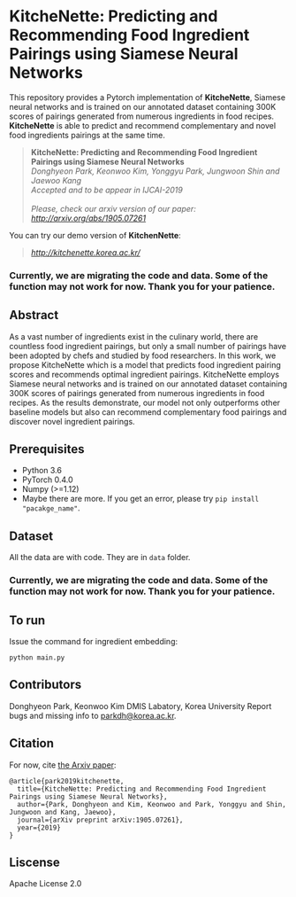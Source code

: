 # KitcheNette: Predicting and Recommending Food Ingredient Pairings using Siamese Neural Networks
This repository provides a Pytorch implementation of **KitcheNette**, Siamese neural networks and is trained on our annotated dataset containing 300K scores of pairings generated from numerous ingredients in food recipes. **KitcheNette** is able to predict and recommend complementary and novel food ingredients pairings at the same time.

> **KitcheNette: Predicting and Recommending Food Ingredient Pairings using Siamese Neural Networks** <br>
> *Donghyeon Park, Keonwoo Kim, Yonggyu Park, Jungwoon Shin and Jaewoo Kang* <br>
> *Accepted and to be appear in IJCAI-2019* <br><br>
> *Please, check our arxiv version of our paper:* <br>
> *http://arxiv.org/abs/1905.07261*

You can try our demo version of **KitchenNette**:
> *http://kitchenette.korea.ac.kr/*

### Currently, we are migrating the code and data. Some of the function may not work for now. Thank you for your patience.

## Abstract
As a vast number of ingredients exist in the culinary world, there are countless food ingredient pairings, but only a small number of pairings have been adopted by chefs and studied by food researchers. In this work, we propose KitcheNette which is a model that predicts food ingredient pairing scores and recommends optimal ingredient pairings. KitcheNette employs Siamese neural networks and is trained on our annotated dataset containing 300K scores of pairings generated from numerous ingredients in food recipes. As the results demonstrate, our model not only outperforms other baseline models but also can recommend complementary food pairings and discover novel ingredient pairings.

## Prerequisites
- Python 3.6
- PyTorch 0.4.0
- Numpy (>=1.12)
- Maybe there are more. If you get an error, please try `pip install "pacakge_name"`.

## Dataset
All the data are with code. They are in `data` folder.

### Currently, we are migrating the code and data. Some of the function may not work for now. Thank you for your patience.

## To run
Issue the command for ingredient embedding:
```
python main.py
```

## Contributors
Donghyeon Park, Keonwoo Kim
DMIS Labatory, Korea University
Report bugs and missing info to parkdh@korea.ac.kr.

## Citation

For now, cite [the Arxiv paper](http://arxiv.org/abs/1905.07261):

```
@article{park2019kitchenette,
  title={KitcheNette: Predicting and Recommending Food Ingredient Pairings using Siamese Neural Networks},
  author={Park, Donghyeon and Kim, Keonwoo and Park, Yonggyu and Shin, Jungwoon and Kang, Jaewoo},
  journal={arXiv preprint arXiv:1905.07261},
  year={2019}
}
```

## Liscense
Apache License 2.0
